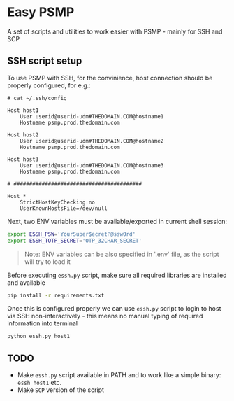 # Easy PSMP

A set of scripts and utilities to work easier with PSMP - mainly for SSH and SCP

## SSH script setup

To use PSMP with SSH, for the convinience, host connection should be properly configured, for e.g.:

```text
# cat ~/.ssh/config

Host host1
    User userid@userid-udm#THEDOMAIN.COM@hostname1
    Hostname psmp.prod.thedomain.com

Host host2
    User userid@userid-udm#THEDOMAIN.COM@hostname2
    Hostname psmp.prod.thedomain.com

Host host3
    User userid@userid-udm#THEDOMAIN.COM@hostname3
    Hostname psmp.prod.thedomain.com

# #########################################

Host *
    StrictHostKeyChecking no
    UserKnownHostsFile=/dev/null
```

Next, two ENV variables must be available/exported in current shell session:

```bash
export ESSH_PSW='YourSuper$ecretP@ssw0rd'
export ESSH_TOTP_SECRET='OTP_32CHAR_SECRET'
```

> Note: ENV variables can be also specified in '.env' file, as the script will try to load it

Before executing `essh.py` script, make sure all required libraries are installed and available

```bash
pip install -r requirements.txt
```

Once this is configured properly we can use `essh.py` script to login to host via SSH non-interactively - this means
no manual typing of required information into terminal

```bash
python essh.py host1
```

## TODO

- Make `essh.py` script available in PATH and to work like a simple binary: `essh host1` etc.
- Make `SCP` version of the script
